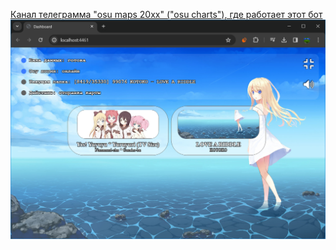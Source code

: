 <a href="https://t.me/+QH5hT9_ByWk3Yzhi">Канал телеграмма "osu maps 20xx" ("osu charts"), где работает этот бот</a>
<img src="https://github.com/ChervyachokMigo/osu-beatmap-uploader-tg/blob/main/1.png?raw=true" width="600" />
